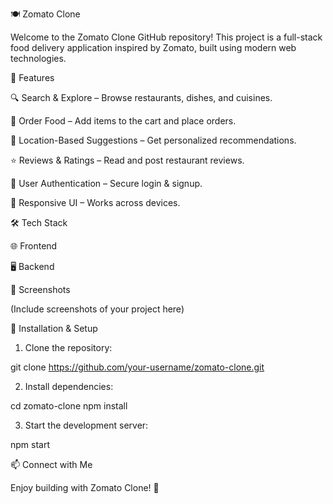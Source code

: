 🍽️ Zomato Clone

Welcome to the Zomato Clone GitHub repository! This project is a full-stack food delivery application inspired by Zomato, built using modern web technologies.

🚀 Features

🔍 Search & Explore – Browse restaurants, dishes, and cuisines.

🛒 Order Food – Add items to the cart and place orders.

📍 Location-Based Suggestions – Get personalized recommendations.

⭐ Reviews & Ratings – Read and post restaurant reviews.

🔐 User Authentication – Secure login & signup.

🎨 Responsive UI – Works across devices.


🛠️ Tech Stack

🌐 Frontend

    

🖥️ Backend

   

📸 Screenshots

(Include screenshots of your project here)

📖 Installation & Setup

1. Clone the repository:

git clone https://github.com/your-username/zomato-clone.git


2. Install dependencies:

cd zomato-clone
npm install


3. Start the development server:

npm start



📫 Connect with Me

 

Enjoy building with Zomato Clone! 🚀

